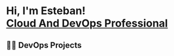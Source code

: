 <h1>Hi, I'm Esteban! <br/><a href="https://www.linkedin.com/in/esteban-garcia-hashtagesteban/">Cloud And DevOps Professional</a></h1>  

<h2>👨‍💻 DevOps Projects </h2>  






<!--
**hashtagesteban/hashtagesteban** is a ✨ _special_ ✨ repository because its `README.md` (this file) appears on your GitHub profile.

Here are some ideas to get you started:

- 🔭 I’m currently working on ...
- 🌱 I’m currently learning ...
- 👯 I’m looking to collaborate on ...
- 🤔 I’m looking for help with ...
- 💬 Ask me about ...
- 📫 How to reach me: ...
- 😄 Pronouns: ...
- ⚡ Fun fact: ...
-->
